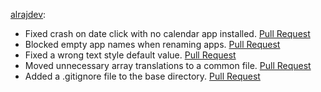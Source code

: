 [alrajdev](https://github.com/alrajdev):

- Fixed crash on date click with no calendar app installed. [Pull Request](https://github.com/ottop/yam_launcher/pull/9)
- Blocked empty app names when renaming apps. [Pull Request](https://github.com/ottop/yam_launcher/pull/12)
- Fixed a wrong text style default value. [Pull Request](https://github.com/ottop/yam_launcher/pull/13)
- Moved unnecessary array translations to a common file. [Pull Request](https://github.com/ottop/yam_launcher/pull/14)
- Added a .gitignore file to the base directory. [Pull Request](https://github.com/ottop/yam_launcher/pull/18)